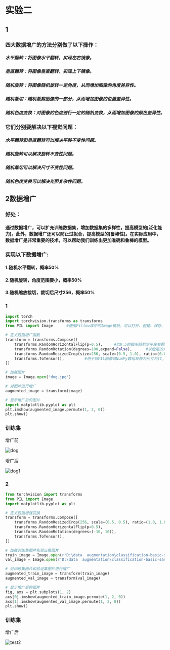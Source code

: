 # 实验二
## 1
### 四大数据增广的方法分别做了以下操作：

  ##### 水平翻转：将图像水平翻转，实现左右镜像。

  ##### 垂直翻转：将图像垂直翻转，实现上下镜像。

  ##### 随机旋转：将图像随机旋转一定角度，从而增加图像的角度差异性。
  
  ##### 随机裁切：随机裁剪图像的一部分，从而增加图像的位置差异性。
   
  ##### 随机色度变换：对图像的色度进行一定的随机变换，从而增加图像的颜色差异性。

### 它们分别要解决以下视觉问题：

  ##### 水平翻转和垂直翻转可以解决平移不变性问题。
 
  ##### 随机旋转可以解决旋转不变性问题。
  
  ##### 随机裁切可以解决尺寸不变性问题。
   
  ##### 随机色度变换可以解决光照复杂性问题。
  
  ## 2数据增广
  
  ### 好处：
  
  #### 通过数据增广，可以扩充训练数据集，增加数据集的多样性，提高模型的[泛化能力]。此外，数据增广还可以防止过拟合，提高模型的[鲁棒性]。在实际应用中，数据增广是非常重要的技术，可以帮助我们训练出更加准确和鲁棒的模型。
  
  ### 实现以下数据增广:
#### 1.随机水平翻转，概率50%

#### 2.随机旋转，角度范围要小，概率50%

#### 3.随机缩放裁切，裁切后尺寸256，概率50%
### 1
```python
import torch
import torchvision.transforms as transforms
from PIL import Image      #使用Pillow库中的Image模块，可以打开、创建、保存、缩放、裁剪、旋转和转换图像格式等操作

# 定义数据增广函数
transform = transforms.Compose([
    transforms.RandomHorizontalFlip(p=0.5),     #以0.5的概率随机水平左右翻转图像
    transforms.RandomRotation(degrees=100,expand=False),      #以给定的角度随机旋转输入的图像
    transforms.RandomResizedCrop(size=256, scale=(0.5, 1.0), ratio=(0.8, 1.2)),    #用于随机裁剪和缩放图像
    transforms.ToTensor(),         #用于将PIL图像或NumPy数组转换为尺寸为(C, H, W)的张量
])

# 加载图片
image = Image.open('dog.jpg')

# 对图片进行增广
augmented_image = transform(image)

# 显示增广后的图片
import matplotlib.pyplot as plt
plt.imshow(augmented_image.permute(1, 2, 0))
plt.show()
```
### 训练集
增广前

![dog](https://user-images.githubusercontent.com/119326710/228847735-749da688-78b2-48d4-934c-2d7fe419870e.jpg)

增广后

![dog1](https://user-images.githubusercontent.com/119326710/228848274-cf89147b-5bfd-41cd-8447-30717dbb82ca.jpg)


### 2
```python
from torchvision import transforms
from PIL import Image
import matplotlib.pyplot as plt

# 定义数据增强变换
transform = transforms.Compose([
    transforms.RandomResizedCrop(256, scale=(0.5, 0.5), ratio=(1.0, 1.0)),
    transforms.RandomHorizontalFlip(p=0.5),
    transforms.RandomRotation(degrees=(-10, 10)),
    transforms.ToTensor(),
])

# 加载训练集图片和验证集图片
train_image = Image.open(r'D:\data  augmentation\classification-basic-sample-master\新建文件夹\train\dog.jpg')
val_image = Image.open(r'D:\data  augmentation\classification-basic-sample-master\新建文件夹\val\lb.jpg')

# 对训练集图片和验证集图片进行增广
augmented_train_image = transform(train_image)
augmented_val_image = transform(val_image)

# 显示增广后的图片
fig, axs = plt.subplots(1, 2)
axs[0].imshow(augmented_train_image.permute(1, 2, 0))
axs[1].imshow(augmented_val_image.permute(1, 2, 0))
plt.show()
```
### 训练集

增广后

![test2](https://user-images.githubusercontent.com/119326710/228850465-d38327d1-f5ac-41b7-a7c0-903cd52bde8d.jpg)
